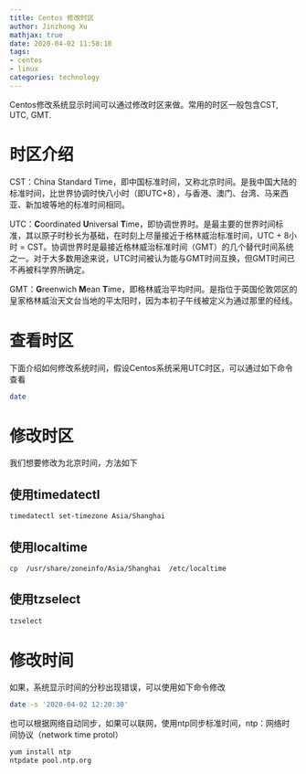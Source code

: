 ```yaml
---
title: Centos 修改时区
author: Jinzhong Xu
mathjax: true
date: 2020-04-02 11:58:10
tags:
- centos
- linux
categories: technology
---
```


Centos修改系统显示时间可以通过修改时区来做。常用的时区一般包含CST, UTC, GMT.

<!--more-->

# 时区介绍

CST：China Standard Time，即中国标准时间，又称北京时间。是我中国大陆的标准时间，比世界协调时快八小时（即UTC+8），与香港、澳门、台湾、马来西亚、新加坡等地的标准时间相同。

UTC：**C**oordinated **U**niversal **T**ime，即协调世界时。是最主要的世界时间标准，其以原子时秒长为基础，在时刻上尽量接近于格林威治标准时间，UTC + 8小时 = CST。协调世界时是最接近格林威治标准时间（GMT）的几个替代时间系统之一。对于大多数用途来说，UTC时间被认为能与GMT时间互换，但GMT时间已不再被科学界所确定。

GMT：**G**reenwich **M**ean **T**ime，即格林威治平均时间。是指位于英国伦敦郊区的皇家格林威治天文台当地的平太阳时，因为本初子午线被定义为通过那里的经线。

# 查看时区

下面介绍如何修改系统时间，假设Centos系统采用UTC时区，可以通过如下命令查看

```bash
date
```

# 修改时区

我们想要修改为北京时间，方法如下

## 使用timedatectl

```bash
timedatectl set-timezone Asia/Shanghai
```

## 使用localtime

```bash
cp  /usr/share/zoneinfo/Asia/Shanghai  /etc/localtime
```

## 使用tzselect

```bash
tzselect
```

# 修改时间

如果，系统显示时间的分秒出现错误，可以使用如下命令修改

```bash
date -s '2020-04-02 12:20:30'
```

也可以根据网络自动同步，如果可以联网，使用ntp同步标准时间，ntp：网络时间协议（network time protol）

```bash
yum install ntp
ntpdate pool.ntp.org
```

